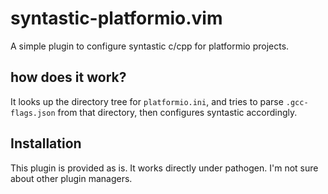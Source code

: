 # syntastic-platformio.vim

A simple plugin to configure syntastic c/cpp for platformio projects.

## how does it work?

It looks up the directory tree for `platformio.ini`, 
and tries to parse `.gcc-flags.json` from that directory,
then configures syntastic accordingly.

## Installation

This plugin is provided as is. It works directly under pathogen. I'm not sure 
about other plugin managers.

